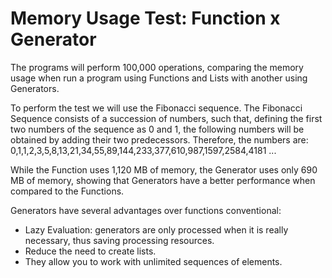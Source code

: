 # Memory Usage Test: Function x Generator

The programs will perform 100,000 operations, comparing the memory usage when run a program using Functions and Lists with another using Generators.

To perform the test we will use the Fibonacci sequence.
The Fibonacci Sequence consists of a succession of numbers, such that, defining the first two numbers of the sequence
  as 0 and 1, the following numbers will be obtained by adding their two predecessors.
Therefore, the numbers are: 0,1,1,2,3,5,8,13,21,34,55,89,144,233,377,610,987,1597,2584,4181 ...

While the Function uses 1,120 MB of memory, the Generator uses only 690 MB of memory, showing that Generators have a better performance when compared to the Functions.

Generators have several advantages over functions
conventional:
- Lazy Evaluation: generators are only processed when it is really
necessary, thus saving processing resources.
- Reduce the need to create lists.
- They allow you to work with unlimited sequences of elements.
